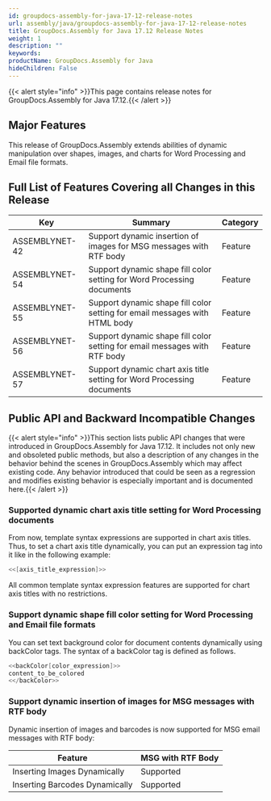 ```yaml
---
id: groupdocs-assembly-for-java-17-12-release-notes
url: assembly/java/groupdocs-assembly-for-java-17-12-release-notes
title: GroupDocs.Assembly for Java 17.12 Release Notes
weight: 1
description: ""
keywords: 
productName: GroupDocs.Assembly for Java
hideChildren: False
---
```

{{< alert style="info" >}}This page contains release notes for GroupDocs.Assembly for Java 17.12.{{< /alert >}}

## Major Features

This release of GroupDocs.Assembly extends abilities of dynamic manipulation over shapes, images, and charts for Word Processing and Email file formats.

## Full List of Features Covering all Changes in this Release

| Key | Summary | Category |
| --- | --- | --- |
| ASSEMBLYNET-42  | Support dynamic insertion of images for MSG messages with RTF body   | Feature |
| ASSEMBLYNET-54 | Support dynamic shape fill color setting for Word Processing documents  | Feature |
| ASSEMBLYNET-55 | Support dynamic shape fill color setting for email messages with HTML body | Feature |
| ASSEMBLYNET-56 | Support dynamic shape fill color setting for email messages with RTF body | Feature |
| ASSEMBLYNET-57 | Support dynamic chart axis title setting for Word Processing documents  | Feature |

## Public API and Backward Incompatible Changes

{{< alert style="info" >}}This section lists public API changes that were introduced in GroupDocs.Assembly for Java 17.12. It includes not only new and obsoleted public methods, but also a description of any changes in the behavior behind the scenes in GroupDocs.Assembly which may affect existing code. Any behavior introduced that could be seen as a regression and modifies existing behavior is especially important and is documented here.{{< /alert >}}

### Supported dynamic chart axis title setting for Word Processing documents

From now, template syntax expressions are supported in chart axis titles. Thus, to set a chart axis title dynamically, you can put an expression tag into it like in the following example: 

```csharp
<<[axis_title_expression]>>
```

All common template syntax expression features are supported for chart axis titles with no restrictions.

### Support dynamic shape fill color setting for Word Processing and Email file formats

You can set text background color for document contents dynamically using backColor tags. The syntax of a backColor tag is defined as follows.

```csharp
<<backColor[color_expression]>>
content_to_be_colored
<</backColor>>

```

### Support dynamic insertion of images for MSG messages with RTF body 

Dynamic insertion of images and barcodes is now supported for MSG email messages with RTF body:

| Feature | MSG with RTF Body |
| --- | --- |
| Inserting Images Dynamically | Supported |
| Inserting Barcodes Dynamically | Supported |

